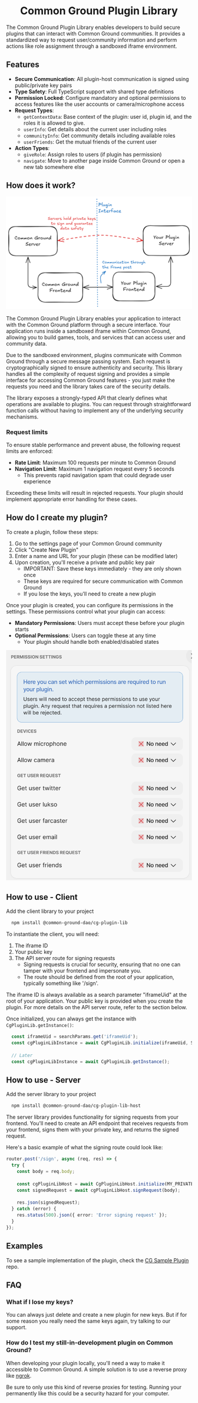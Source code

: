 <div align='center'>
    <h1>Common Ground Plugin Library</h1>
</div>

The Common Ground Plugin Library enables developers to build secure plugins that can interact with Common Ground communities. It provides a standardized way to request user/community information and perform actions like role assignment through a sandboxed iframe environment.

## Features

- **Secure Communication**: All plugin-host communication is signed using public/private key pairs
- **Type Safety**: Full TypeScript support with shared type definitions
- **Permission Locked**: Configure mandatory and optional permissions to access features like the user accounts or camera/microphone access
- **Request Types**:
  - `getContextData`: Base context of the plugin: user id, plugin id, and the roles it is allowed to give.
  - `userInfo`: Get details about the current user including roles
  - `communityInfo`: Get community details including available roles
  - `userFriends`: Get the mutual friends of the current user
- **Action Types**:
  - `giveRole`: Assign roles to users (if plugin has permission)
  - `navigate`: Move to another page inside Common Ground or open a new tab somewhere else

## How does it work?

![Alt text](images/plugin_graph.png)

The Common Ground Plugin Library enables your application to interact with the Common Ground platform through a secure interface. Your application runs inside a sandboxed iframe within Common Ground, allowing you to build games, tools, and services that can access user and community data.

Due to the sandboxed environment, plugins communicate with Common Ground through a secure message passing system. Each request is cryptographically signed to ensure authenticity and security. This library handles all the complexity of request signing and provides a simple interface for accessing Common Ground features - you just make the requests you need and the library takes care of the security details.

The library exposes a strongly-typed API that clearly defines what operations are available to plugins. You can request through straightforward function calls without having to implement any of the underlying security mechanisms.

### Request limits
To ensure stable performance and prevent abuse, the following request limits are enforced:

- **Rate Limit**: Maximum 100 requests per minute to Common Ground
- **Navigation Limit**: Maximum 1 navigation request every 5 seconds
  - This prevents rapid navigation spam that could degrade user experience

Exceeding these limits will result in rejected requests. Your plugin should implement appropriate error handling for these cases.

## How do I create my plugin?
To create a plugin, follow these steps:

1. Go to the settings page of your Common Ground community
2. Click "Create New Plugin" 
3. Enter a name and URL for your plugin (these can be modified later)
4. Upon creation, you'll receive a private and public key pair
   - IMPORTANT: Save these keys immediately - they are only shown once
   - These keys are required for secure communication with Common Ground
   - If you lose the keys, you'll need to create a new plugin

Once your plugin is created, you can configure its permissions in the settings. These permissions control what your plugin can access:

- **Mandatory Permissions**: Users must accept these before your plugin starts
- **Optional Permissions**: Users can toggle these at any time
  - Your plugin should handle both enabled/disabled states

![Alt text](images/permissions.png)

## How to use - Client
Add the client library to your project 
```bash
  npm install @common-ground-dao/cg-plugin-lib
```

To instantiate the client, you will need:
1. The iframe ID
2. Your public key
3. The API server route for signing requests
   - Signing requests is crucial for security, ensuring that no one can tamper with your frontend and impersonate you.
   - The route should be defined from the root of your application, typically something like '/sign'.

The iframe ID is always available as a search parameter "iframeUid" at the root of your application. Your public key is provided when you create the plugin. For more details on the API server route, refer to the section below.

Once initialized, you can always get the instance with ``CgPluginLib.getInstance()``:

```typescript
  const iframeUid = searchParams.get('iframeUid');
  const cgPluginLibInstance = await CgPluginLib.initialize(iframeUid, SIGN_ROUTE, MY_PUBLIC_KEY);

  // Later
  const cgPluginLibInstance = await CgPluginLib.getInstance();
```

## How to use - Server
Add the server library to your project
```bash
  npm install @common-ground-dao/cg-plugin-lib-host
```

The server library provides functionality for signing requests from your frontend. You'll need to create an API endpoint that receives requests from your frontend, signs them with your private key, and returns the signed request.

Here's a basic example of what the signing route could look like:
```typescript
router.post('/sign', async (req, res) => {
  try {
    const body = req.body;
    
    const cgPluginLibHost = await CgPluginLibHost.initialize(MY_PRIVATE_KEY, MY_PUBLIC_kEY);
    const signedRequest = await cgPluginLibHost.signRequest(body);

    res.json(signedRequest);
  } catch (error) {
    res.status(500).json({ error: 'Error signing request' });
  }
});
```

## Examples
To see a sample implementation of the plugin, check the [CG Sample Plugin](https://github.com/Common-Ground-DAO/CGSamplePlugin) repo.

## FAQ
### What if I lose my keys?
You can always just delete and create a new plugin for new keys. But if for some reason you really need the same keys again, try talking to our support.

### How do I test my still-in-development plugin on Common Ground?
When developing your plugin locally, you'll need a way to make it accessible to Common Ground. A simple solution is to use a reverse proxy like [ngrok](https://ngrok.com/docs/getting-started/). 

Be sure to only use this kind of reverse proxies for testing. Running your permanently like this could be a security hazard for your computer.